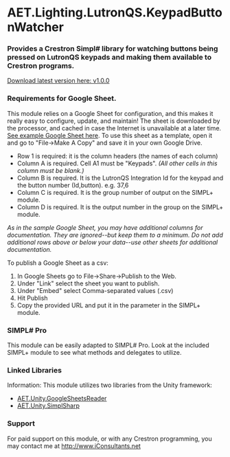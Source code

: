 # AET.Lighting.LutronQS.KeypadButtonWatcher

### Provides a Crestron Simpl# library for watching buttons being pressed on LutronQS keypads and making them available to Crestron programs. 

[Download latest version here: v1.0.0](https://github.com/tony722/AET.Lighting.LutronQS.KeypadButtonWatcher/releases/download/v1.0.0/AET.Lighting.LutronQS.KeypadButtonWatcher.v1.0.0.zip)

### Requirements for Google Sheet.
This module relies on a Google Sheet for configuration, and this makes it really easy to configure, update, and maintain! The sheet is downloaded by the processor, and cached in case the Internet is unavailable at a later time.
[See example Google Sheet here](https://docs.google.com/spreadsheets/d/1gqKyX94nDUOcLBB64_71M1E5LS90OLXfvoh7pt2Wmzc/edit?usp=sharing). 
To use this sheet as a template, open it and go to "File->Make A Copy" and save it in your own Google Drive.

* Row 1 is required: it is the column headers (the names of each column)
* Column A is required. Cell A1 must be "Keypads". _(All other cells in this column must be blank.)_
* Column B is required. It is the LutronQS Integration Id for the keypad and the button number (Id,button). e.g. 37,6
* Column C is required. It is the group number of output on the SIMPL+ module. 
* Column D is required. It is the output number in the group on the SIMPL+ module.

_As in the sample Google Sheet, you may have additional columns for documentation. They are ignored--but keep them to a minimum. Do not add additional rows above or below your data--use other sheets for additional documentation._

To publish a Google Sheet as a csv:
1. In Google Sheets go to File->Share->Publish to the Web. 
2. Under "Link" select the sheet you want to publish.
3. Under "Embed" select Comma-separated values (.csv) 
4. Hit Publish
5. Copy the provided URL and put it in the parameter in the SIMPL+ module.

### SIMPL# Pro
This module can be easily adapted to SIMPL# Pro. Look at the included SIMPL+ module to see what methods and delegates to utilize.

### Linked Libraries
Information: This module utilizes two libraries from the Unity framework:
* [AET.Unity.GoogleSheetsReader](https://github.com/tony722/Unity.GoogleSheetsReader)
* [AET.Unity.SimplSharp](https://github.com/tony722/Unity.SimplSharp)

### Support
For paid support on this module, or with any Crestron programming, you may contact me at http://www.iConsultants.net